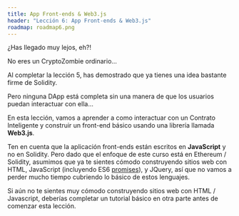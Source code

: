```yaml
---
title: App Front-ends & Web3.js
header: "Lección 6: App Front-ends & Web3.js"
roadmap: roadmap6.png
---
```

¿Has llegado muy lejos, eh?!

No eres un CryptoZombie ordinario...

Al completar la lección 5, has demostrado que ya tienes una idea bastante firme de Solidity.

Pero ninguna DApp está completa sin una manera de que los usuarios puedan interactuar con ella...

En esta lección, vamos a aprender a como interactuar con un Contrato Inteligente y construir un front-end básico usando una librería llamada **Web3.js**.

Ten en cuenta que la aplicación front-ends están escritos en **JavaScript** y no en Solidity. Pero dado que el enfoque de este curso está en Ethereum / Solidity, asumimos que ya te sientes cómodo construyendo sitios web con HTML, JavaScript (incluyendo ES6 <a href="https://developers.google.com/web/fundamentals/primers/promises" target=_blank>promises</a>), y JQuery, así que no vamos a perder mucho tiempo cubriendo lo básico de estos lenguajes.

Si aún no te sientes muy cómodo construyendo sitios web con HTML / Javascript, deberías completar un tutorial básico en otra parte antes de comenzar esta lección.